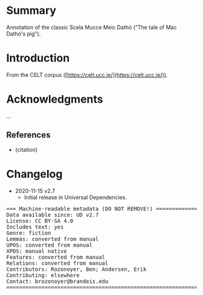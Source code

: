 # Summary

Annotation of the classic Scela Mucce Meic Dathó ("The tale of Mac Dathó's pig").


# Introduction

From the CELT corpus ([https://celt.ucc.ie/](https://celt.ucc.ie/)).


# Acknowledgments

...

## References

* (citation)


# Changelog

* 2020-11-15 v2.7
  * Initial release in Universal Dependencies.


<pre>
=== Machine-readable metadata (DO NOT REMOVE!) ================================
Data available since: UD v2.7
License: CC BY-SA 4.0
Includes text: yes
Genre: fiction
Lemmas: converted from manual
UPOS: converted from manual
XPOS: manual native
Features: converted from manual
Relations: converted from manual
Contributors: Rozonoyer, Ben; Andersen, Erik
Contributing: elsewhere
Contact: brozonoyer@brandeis.edu
===============================================================================
</pre>
